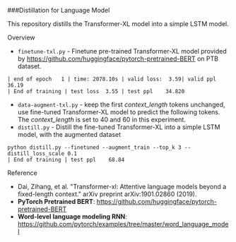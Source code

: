 ###Distillation for Language Model

This repository distills the Transformer-XL model into a simple LSTM model.

Overview

* `finetune-txl.py` - Finetune pre-trained Transformer-XL model provided by https://github.com/huggingface/pytorch-pretrained-BERT on PTB dataset.

```
| end of epoch   1 | time: 2078.10s | valid loss:  3.59| valid ppl    36.19
| End of training | test loss  3.55 | test ppl    34.820
```

* `data-augment-txl.py` - keep the first *context_length* tokens unchanged, use fine-tuned Transformer-XL model to predict the following tokens. The *context_length* is set to 40 and 60 in this experiment.
* `distill.py` - Distill the fine-tuned Transformer-XL into a simple LSTM model, with the augmented dataset

```
python distill.py --finetuned --augment_train --top_k 3 --distill_loss_scale 0.1
| End of training | test ppl    68.84

```

Reference

* Dai, Zihang, et al. "Transformer-xl: Attentive language models beyond a fixed-length context." arXiv preprint arXiv:1901.02860 (2019).
* **PyTorch Pretrained BERT**: https://github.com/huggingface/pytorch-pretrained-BERT
* **Word-level language modeling RNN**: https://github.com/pytorch/examples/tree/master/word_language_model


